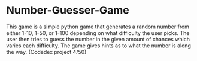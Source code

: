 # Number-Guesser-Game
This game is a simple python game that generates a random number from either 1-10, 1-50, or 1-100 depending on what difficulty the user picks. The user then tries to guess the number in the given amount of chances which varies each difficulty. The game gives hints as to what the number is along the way. (Codedex project 4/50)
